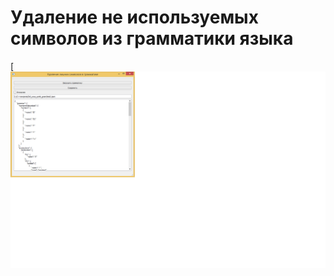 ﻿# Удаление не используемых символов из грамматики языка

[![N|Solid](https://github.com/EgorSidorov/Del_unus_symb_gram/blob/master/image/work.png)
